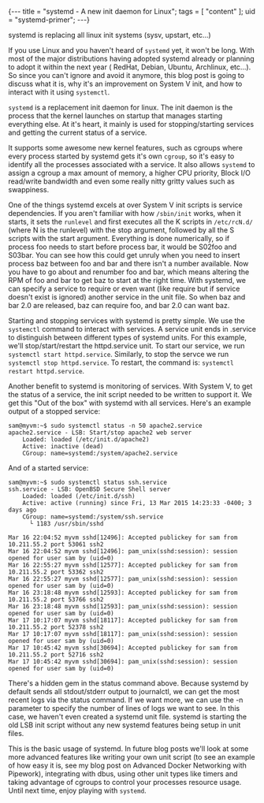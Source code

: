 {---
title = "systemd - A new init daemon for Linux";
tags = [ "content" ];
uid = "systemd-primer";
---}

systemd is replacing all linux init systems (sysv, upstart, etc...)

>>>

If you use Linux and you haven't heard of `systemd` yet, it won't be long. With
most of the major distributions having adopted systemd already or planning to
adopt it within the next year ( RedHat, Debian, Ubuntu, Archlinux, etc...). So
since you can't ignore and avoid it anymore, this blog post is going to discuss
what it is, why it's an improvement on System V init, and how to interact with
it using `systemctl`.

`systemd` is a replacement init daemon for linux. The init daemon is the process
that the kernel launches on startup that manages starting everything else. At
it's heart, it mainly is used for stopping/starting services and getting the
current status of a service.

It supports some awesome new kernel features, such as cgroups where every process
started by systemd gets it's own `cgroup`, so it's easy to identify all the
processes associated with a service. It also allows `systemd` to assign
a cgroup a max amount of memory, a higher CPU priority, Block I/O read/write
bandwidth and even some really nitty gritty values such as swappiness.

One of the things systemd excels at over System V init scripts is service
dependencies. If you aren't familiar with how
`/sbin/init` works, when it starts, it sets the `runlevel` and first executes
all the K scripts in `/etc/rcN.d/` (where N is the runlevel) with the stop
argument, followed by all the S scripts with the start argument. Everything is
done numerically, so if process foo needs to start before process bar, it would
be S02foo and S03bar. You can see how this could get unruly when you need to
insert process baz between foo and bar and there isn't a number available. Now
you have to go about and renumber foo and bar, which means altering the RPM of
foo and bar to get baz to start at the right time. With systemd, we can specify
a service to require or even want (like require but if service doesn't exist is
ignored) another service in the unit file. So when baz and bar 2.0 are
released, baz can require foo, and bar 2.0 can want baz.

Starting and stopping services with systemd is pretty simple. We use the
`systemctl` command to interact with services. A service unit ends in .service
to distinguish between different types of systemd units. For this example,
we'll stop/start/restart the httpd.service unit. To start our service, we run
`systemctl start httpd.service`. Similarly, to stop the servce we run
`systemctl stop httpd.service`. To restart, the command is:
`systemctl restart httpd.service`.

Another benefit to systemd is monitoring of services. With System V, to get the
status of a service, the init script needed to be written to support it. We get
this "Out of the box" with systemd with all services. Here's an example output
of a stopped service:

    sam@myvm:~$ sudo systemctl status -n 50 apache2.service
    apache2.service - LSB: Start/stop apache2 web server
        Loaded: loaded (/etc/init.d/apache2)
        Active: inactive (dead)
        CGroup: name=systemd:/system/apache2.service

And of a started service:

    sam@myvm:~$ sudo systemctl status ssh.service
    ssh.service - LSB: OpenBSD Secure Shell server
        Loaded: loaded (/etc/init.d/ssh)
        Active: active (running) since Fri, 13 Mar 2015 14:23:33 -0400; 3 days ago
        CGroup: name=systemd:/system/ssh.service
          └ 1183 /usr/sbin/sshd
    
    Mar 16 22:04:52 myvm sshd[12496]: Accepted publickey for sam from 10.211.55.2 port 53061 ssh2
    Mar 16 22:04:52 myvm sshd[12496]: pam_unix(sshd:session): session opened for user sam by (uid=0)
    Mar 16 22:55:27 myvm sshd[12577]: Accepted publickey for sam from 10.211.55.2 port 53362 ssh2
    Mar 16 22:55:27 myvm sshd[12577]: pam_unix(sshd:session): session opened for user sam by (uid=0)
    Mar 16 23:18:48 myvm sshd[12593]: Accepted publickey for sam from 10.211.55.2 port 53766 ssh2
    Mar 16 23:18:48 myvm sshd[12593]: pam_unix(sshd:session): session opened for user sam by (uid=0)
    Mar 17 10:17:07 myvm sshd[18117]: Accepted publickey for sam from 10.211.55.2 port 52378 ssh2
    Mar 17 10:17:07 myvm sshd[18117]: pam_unix(sshd:session): session opened for user sam by (uid=0)
    Mar 17 10:45:42 myvm sshd[30694]: Accepted publickey for sam from 10.211.55.2 port 52716 ssh2
    Mar 17 10:45:42 myvm sshd[30694]: pam_unix(sshd:session): session opened for user sam by (uid=0)

There's a hidden gem in the status command above. Because systemd by
default sends all stdout/stderr output to journalctl, we can get the most
recent logs via the status command. If we want more, we can use the -n
parameter to specify the number of lines of logs we want to see. In this case,
we haven't even created a systemd unit file. systemd is starting the old LSB
init script without any new systemd features being setup in unit files.

This is the basic usage of systemd. In future blog posts we'll look at some
more advanced features like writing your own unit script (to see an example of
how easy it is, see my blog post on Advanced Docker Networking with Pipework),
integrating with dbus, using other unit types like timers and taking advantage of
cgroups to control your processes resource usage. Until next time, enjoy
playing with `systemd`.
